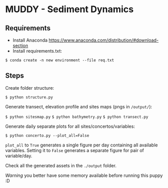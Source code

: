 # MUDDY - Sediment Dynamics

## Requirements

- Install Anaconda https://www.anaconda.com/distribution/#download-section
- Install requirements.txt:

```$ conda create -n new environment --file req.txt```

## Steps

Create folder structure:

`$ python structure.py`

Generate transect, elevation profile and sites maps (pngs in `/output/`):

`$ python sitesmap.py`
`$ python bathymetry.py`
`$ python transect.py`

Generate daily separate plots for all sites/concertos/variables:

`$ python concerto.py --plot_all=False`

`plot_all` to `True` generates a single figure per day containing all available variables. Setting it to `False` generates a separate figure for pair of variable/day.

Check all the generated assets in the `./output` folder.


*Warning* you better have some memory available before running this puppy :D